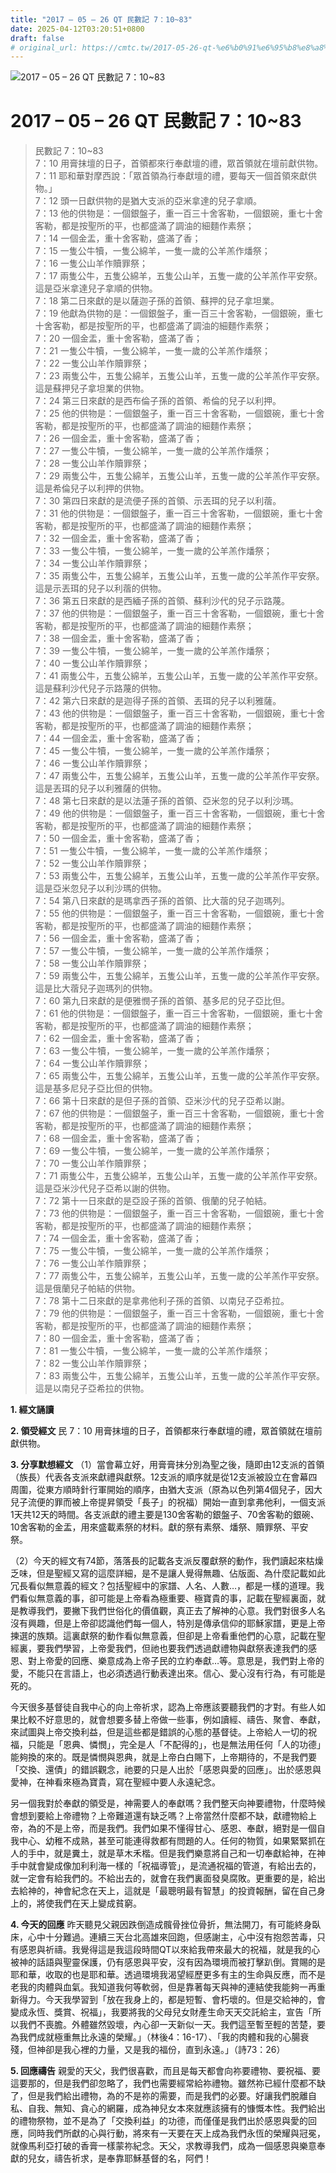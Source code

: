 ```yaml
---
title: "2017 – 05 – 26 QT 民數記 7：10~83"
date: 2025-04-12T03:20:51+0800
draft: false
# original_url: https://cmtc.tw/2017-05-26-qt-%e6%b0%91%e6%95%b8%e8%a8%98-7%ef%bc%9a1083
---
```


![2017 – 05 – 26 QT 民數記 7：10\~83](/images/qt.jpg   "2017 – 05 – 26 QT 民數記 7：10\~83")

# 2017 – 05 – 26 QT 民數記 7：10\~83

> 民數記 7：10\~83  
> 7：10 用膏抹壇的日子，首領都來行奉獻壇的禮，眾首領就在壇前獻供物。  
> 7：11 耶和華對摩西說：「眾首領為行奉獻壇的禮，要每天一個首領來獻供物。」  
> 7：12 頭一日獻供物的是猶大支派的亞米拿達的兒子拿順。  
> 7：13 他的供物是：一個銀盤子，重一百三十舍客勒，一個銀碗，重七十舍客勒，都是按聖所的平，也都盛滿了調油的細麵作素祭；  
> 7：14 一個金盂，重十舍客勒，盛滿了香；  
> 7：15 一隻公牛犢，一隻公綿羊，一隻一歲的公羊羔作燔祭；  
> 7：16 一隻公山羊作贖罪祭；  
> 7：17 兩隻公牛，五隻公綿羊，五隻公山羊，五隻一歲的公羊羔作平安祭。這是亞米拿達兒子拿順的供物。  
> 7：18 第二日來獻的是以薩迦子孫的首領、蘇押的兒子拿坦業。  
> 7：19 他獻為供物的是：一個銀盤子，重一百三十舍客勒，一個銀碗，重七十舍客勒，都是按聖所的平，也都盛滿了調油的細麵作素祭；  
> 7：20 一個金盂，重十舍客勒，盛滿了香；  
> 7：21 一隻公牛犢，一隻公綿羊，一隻一歲的公羊羔作燔祭；  
> 7：22 一隻公山羊作贖罪祭；  
> 7：23 兩隻公牛，五隻公綿羊，五隻公山羊，五隻一歲的公羊羔作平安祭。這是蘇押兒子拿坦業的供物。  
> 7：24 第三日來獻的是西布倫子孫的首領、希倫的兒子以利押。  
> 7：25 他的供物是：一個銀盤子，重一百三十舍客勒，一個銀碗，重七十舍客勒，都是按聖所的平，也都盛滿了調油的細麵作素祭；  
> 7：26 一個金盂，重十舍客勒，盛滿了香；  
> 7：27 一隻公牛犢，一隻公綿羊，一隻一歲的公羊羔作燔祭；  
> 7：28 一隻公山羊作贖罪祭；  
> 7：29 兩隻公牛，五隻公綿羊，五隻公山羊，五隻一歲的公羊羔作平安祭。這是希倫兒子以利押的供物。  
> 7：30 第四日來獻的是流便子孫的首領、示丟珥的兒子以利蓿。  
> 7：31 他的供物是：一個銀盤子，重一百三十舍客勒，一個銀碗，重七十舍客勒，都是按聖所的平，也都盛滿了調油的細麵作素祭；  
> 7：32 一個金盂，重十舍客勒，盛滿了香；  
> 7：33 一隻公牛犢，一隻公綿羊，一隻一歲的公羊羔作燔祭；  
> 7：34 一隻公山羊作贖罪祭；  
> 7：35 兩隻公牛，五隻公綿羊，五隻公山羊，五隻一歲的公羊羔作平安祭。這是示丟珥的兒子以利蓿的供物。  
> 7：36 第五日來獻的是西緬子孫的首領、蘇利沙代的兒子示路蔑。  
> 7：37 他的供物是：一個銀盤子，重一百三十舍客勒，一個銀碗，重七十舍客勒，都是按聖所的平，也都盛滿了調油的細麵作素祭；  
> 7：38 一個金盂，重十舍客勒，盛滿了香；  
> 7：39 一隻公牛犢，一隻公綿羊，一隻一歲的公羊羔作燔祭；  
> 7：40 一隻公山羊作贖罪祭；  
> 7：41 兩隻公牛，五隻公綿羊，五隻公山羊，五隻一歲的公羊羔作平安祭。這是蘇利沙代兒子示路蔑的供物。  
> 7：42 第六日來獻的是迦得子孫的首領、丟珥的兒子以利雅薩。  
> 7：43 他的供物是：一個銀盤子，重一百三十舍客勒，一個銀碗，重七十舍客勒，都是按聖所的平，也都盛滿了調油的細麵作素祭；  
> 7：44 一個金盂，重十舍客勒，盛滿了香；  
> 7：45 一隻公牛犢，一隻公綿羊，一隻一歲的公羊羔作燔祭；  
> 7：46 一隻公山羊作贖罪祭；  
> 7：47 兩隻公牛，五隻公綿羊，五隻公山羊，五隻一歲的公羊羔作平安祭。這是丟珥的兒子以利雅薩的供物。  
> 7：48 第七日來獻的是以法蓮子孫的首領、亞米忽的兒子以利沙瑪。  
> 7：49 他的供物是：一個銀盤子，重一百三十舍客勒，一個銀碗，重七十舍客勒，都是按聖所的平，也都盛滿了調油的細麵作素祭；  
> 7：50 一個金盂，重十舍客勒，盛滿了香；  
> 7：51 一隻公牛犢，一隻公綿羊，一隻一歲的公羊羔作燔祭；  
> 7：52 一隻公山羊作贖罪祭；  
> 7：53 兩隻公牛，五隻公綿羊，五隻公山羊，五隻一歲的公羊羔作平安祭。這是亞米忽兒子以利沙瑪的供物。  
> 7：54 第八日來獻的是瑪拿西子孫的首領、比大蓿的兒子迦瑪列。  
> 7：55 他的供物是：一個銀盤子，重一百三十舍客勒，一個銀碗，重七十舍客勒，都是按聖所的平，也都盛滿了調油的細麵作素祭；  
> 7：56 一個金盂，重十舍客勒，盛滿了香；  
> 7：57 一隻公牛犢，一隻公綿羊，一隻一歲的公羊羔作燔祭；  
> 7：58 一隻公山羊作贖罪祭；  
> 7：59 兩隻公牛，五隻公綿羊，五隻公山羊，五隻一歲的公羊羔作平安祭。這是比大蓿兒子迦瑪列的供物。  
> 7：60 第九日來獻的是便雅憫子孫的首領、基多尼的兒子亞比但。  
> 7：61 他的供物是：一個銀盤子，重一百三十舍客勒，一個銀碗，重七十舍客勒，都是按聖所的平，也都盛滿了調油的細麵作素祭；  
> 7：62 一個金盂，重十舍客勒，盛滿了香；  
> 7：63 一隻公牛犢，一隻公綿羊，一隻一歲的公羊羔作燔祭；  
> 7：64 一隻公山羊作贖罪祭；  
> 7：65 兩隻公牛，五隻公綿羊，五隻公山羊，五隻一歲的公羊羔作平安祭。這是基多尼兒子亞比但的供物。  
> 7：66 第十日來獻的是但子孫的首領、亞米沙代的兒子亞希以謝。  
> 7：67 他的供物是：一個銀盤子，重一百三十舍客勒，一個銀碗，重七十舍客勒，都是按聖所的平，也都盛滿了調油的細麵作素祭；  
> 7：68 一個金盂，重十舍客勒，盛滿了香；  
> 7：69 一隻公牛犢，一隻公綿羊，一隻一歲的公羊羔作燔祭；  
> 7：70 一隻公山羊作贖罪祭；  
> 7：71 兩隻公牛，五隻公綿羊，五隻公山羊，五隻一歲的公羊羔作平安祭。這是亞米沙代兒子亞希以謝的供物。  
> 7：72 第十一日來獻的是亞設子孫的首領、俄蘭的兒子帕結。  
> 7：73 他的供物是：一個銀盤子，重一百三十舍客勒，一個銀碗，重七十舍客勒，都是按聖所的平，也都盛滿了調油的細麵作素祭；  
> 7：74 一個金盂，重十舍客勒，盛滿了香；  
> 7：75 一隻公牛犢，一隻公綿羊，一隻一歲的公羊羔作燔祭；  
> 7：76 一隻公山羊作贖罪祭；  
> 7：77 兩隻公牛，五隻公綿羊，五隻公山羊，五隻一歲的公羊羔作平安祭。這是俄蘭兒子帕結的供物。  
> 7：78 第十二日來獻的是拿弗他利子孫的首領、以南兒子亞希拉。  
> 7：79 他的供物是：一個銀盤子，重一百三十舍客勒，一個銀碗，重七十舍客勒，都是按聖所的平，也都盛滿了調油的細麵作素祭；  
> 7：80 一個金盂，重十舍客勒，盛滿了香；  
> 7：81 一隻公牛犢，一隻公綿羊，一隻一歲的公羊羔作燔祭；  
> 7：82 一隻公山羊作贖罪祭；  
> 7：83 兩隻公牛，五隻公綿羊，五隻公山羊，五隻一歲的公羊羔作平安祭。這是以南兒子亞希拉的供物。

**1. 經文誦讀**

**2. 領受經文**
民 7：10 用膏抹壇的日子，首領都來行奉獻壇的禮，眾首領就在壇前獻供物。

**3. 分享默想經文**
（1）當會幕立好，用膏膏抹分別為聖之後，隨即由12支派的首領（族長）代表各支派來獻禮與獻祭。12支派的順序就是從12支派被設立在會幕四周圍，從東方順時針行軍開始的順序，由猶大支派（原為以色列第4個兒子，因大兒子流便的罪而被上帝提昇領受「長子」的祝福）開始一直到拿弗他利，一個支派1天共12天的時間。各支派獻的禮主要是130舍客勒的銀盤子、70舍客勒的銀碗、10舍客勒的金盂，用來盛載素祭的材料。獻的祭有素祭、燔祭、贖罪祭、平安祭。

（2）今天的經文有74節，落落長的記載各支派反覆獻祭的動作，我們讀起來枯燥乏味，但是聖經又寫的這麼詳細，是不是讓人覺得無趣、佔版面、為什麼記載如此冗長看似無意義的經文？包括聖經中的家譜、人名、人數…，都是一樣的道理。我們看似無意義的事，卻可能是上帝看為極重要、極寶貴的事，記載在聖經裏面，就是教導我們，要撇下我們世俗化的價值觀，真正去了解神的心意。我們對很多人名沒有興趣，但是上帝卻認識他們每一個人，特別是傳承信仰的耶穌家譜，更是上帝揀選的族類。這裏獻祭的動作看似無意義，但卻是上帝看重他們的心意，記載在聖經裏，要我們學習，上帝愛我們，但祂也要我們透過獻禮物與獻祭表達我們的感恩、對上帝愛的回應、樂意成為上帝子民的立約奉獻…等。意思是，我們對上帝的愛，不能只在言語上，也必須透過行動表達出來。信心、愛心沒有行為，有可能是死的。

今天很多基督徒自我中心的向上帝祈求，認為上帝應該要聽我們的才對。有些人如果比較不好意思的，就會想要多替上帝做一些事，例如讀經、禱告、聚會、奉獻，來試圖與上帝交換利益，但是這些都是錯誤的心態的基督徒。上帝給人一切的祝福，只能是「恩典、憐憫」，完全是人「不配得的」，也是無法用任何「人的功德」能夠換的來的。既是憐憫與恩典，就是上帝白白賜下，上帝期待的，不是我們要「交換、還債」的錯誤觀念，祂要的只是人出於「感恩與愛的回應」。出於感恩與愛神，在神看來極為寶貴，寫在聖經中要人永遠紀念。

另一個我對於奉獻的領受是，神需要人的奉獻嗎？我們整天向神要禮物，什麼時候會想到要給上帝禮物？上帝難道還有缺乏嗎？上帝當然什麼都不缺，獻禮物給上帝，為的不是上帝，而是我們。我們如果不懂得甘心、感恩、奉獻，絕對是一個自我中心、幼稚不成熟，甚至可能連得救都有問題的人。任何的物質，如果緊緊抓在人的手中，就是糞土，就是草木禾楷。但是我們樂意將自己和一切奉獻給神，在神手中就會變成像加利利海一樣的「祝福導管」，是流通祝福的管道，有給出去的，就一定會有給我們的。不給出去的，就會在我們裏面發臭腐敗。更重要的是，給出去給神的，神會紀念在天上，這就是「最聰明最有智慧」的投資報酬，留在自己身上的，將使我們在天上變成貧窮。

**4. 今天的回應**
昨天聽見父親因跌倒造成髖骨挫位骨折，無法開刀，有可能終身臥床，心中十分難過。連續三天台北高雄來回跑，但感謝主，心中沒有抱怨苦毒，只有感恩與祈禱。我覺得這是我這段時間QT以來給我帶來最大的祝福，就是我的心被神的話語與聖靈保護，仍有感恩與平安，沒有因為環境而被打擊趴倒。賞賜的是耶和華，收取的也是耶和華。透過環境我渴望經歷更多有主的生命與反應，而不是老我的肉體與血氣。我知道我何等軟弱，但是靠著每天與神的連結使我能夠一再重新得力。今天我學習到「放在我身上的，都是短暫、會朽壞的。但是交給神的，會變成永恆、獎賞、祝福」，我要將我的父母兒女財產生命天天交託給主，宣告「所以我們不喪膽。外體雖然毀壞，內心卻一天新似一天。我們這至暫至輕的苦楚，要為我們成就極重無比永遠的榮耀。」（林後4：16-17）、「我的肉體和我的心腸衰殘，但神卻是我心裡的力量，又是我的福份，直到永遠。」（詩73：26）

**5. 回應禱告**
親愛的天父，我們很喜歡，而且是每天都會向祢要禮物、要祝福、要這要那的，但是我們卻忽略了，我們也需要經常給祢禮物。雖然祢已經什麼都不缺了，但是我們給出禮物，為的不是祢的需要，而是我們的必要。好讓我們脫離自私、自我、無知、貪心的網羅，成為神兒女本來就應該擁有的慷慨本性。我們給出的禮物祭物，並不是為了「交換利益」的功德，而僅僅是我們出於感恩與愛的回應，同時我們所獻的心與行動，將來有一天要在天上成為我們永恆的榮耀與冠冕，就像馬利亞打破的香膏一樣蒙祢紀念。天父，求教導我們，成為一個感恩與樂意奉獻的兒女，禱告祈求，是奉靠耶穌基督的名，阿們！
